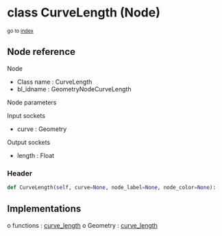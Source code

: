 # class CurveLength (Node)

<sub>go to [index](/docs/index.md)</sub>

## Node reference

Node
 - Class name : CurveLength
 - bl_idname : GeometryNodeCurveLength

Node parameters

Input sockets
 - curve : Geometry

Output sockets
 - length : Float

### Header

``` python
def CurveLength(self, curve=None, node_label=None, node_color=None):
```

## Implementations

o functions : [curve_length](/docs/GeoNodes_classes/curve_length.md)
o Geometry : [curve_length](/docs/GeoNodes_classes/Geometry.md#curve_length) 


